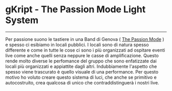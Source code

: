# gKript - The Passion Mode Light System
***
Per passione suono le tastiere in una Band di Genova ( [The Passion Mode](https://www.facebook.com/ThePassionMode) ) e spesso ci esibiamo in locali pubblici.
I locali sono di natura spesso differente e come in tutte le cose ci sono i più organizzati ad ospitare eventi live come anche quelli senza neppure le casse di amplificazione.
Questo rende molto diverse le perfomance del gruppo che sono enfatizzate dai locali più organizzati e appiattite dagli altri.
Indubbiamente l'aspetto che spesso viene trascurato è quello visuale di una performance.
Per questo motivo ho voluto creare questo sistema di luci, che anche se primitivo e autocostruito, crea qualcosa di unico che contraddistinguerà i nostri live.

